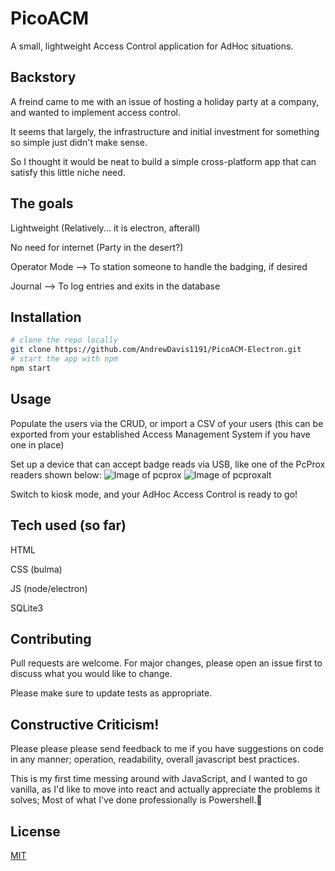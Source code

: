 # PicoACM
A small, lightweight Access Control application for AdHoc situations.

## Backstory
A freind came to me with an issue of hosting a holiday party at a company, and wanted to implement access control.

It seems that largely, the infrastructure and initial investment for something so simple just didn't make sense.

So I thought it would be neat to build a simple cross-platform app that can satisfy this little niche need.

## The goals
Lightweight (Relatively... it is electron, afterall)

No need for internet (Party in the desert?)

Operator Mode --> To station someone to handle the badging, if desired

Journal --> To log entries and exits in the database

## Installation
```bash
# clone the repo locally
git clone https://github.com/AndrewDavis1191/PicoACM-Electron.git
# start the app with npm
npm start
```

## Usage
Populate the users via the CRUD, or import a CSV of your users (this can be exported from your established Access Management System if you have one in place)

Set up a device that can accept badge reads via USB, like one of the PcProx readers shown below:
![Image of pcprox](https://github.com/AndrewDavis1191/PicoACM-Electron/blob/master/images/pscprox%20reader.png)
![Image of pcproxalt](https://github.com/AndrewDavis1191/PicoACM-Electron/blob/master/images/pcprox%20reader%20alt.png)

Switch to kiosk mode, and your AdHoc Access Control is ready to go!

## Tech used (so far)
HTML

CSS (bulma)

JS (node/electron)

SQLite3

## Contributing
Pull requests are welcome. For major changes, please open an issue first to discuss what you would like to change.

Please make sure to update tests as appropriate.

## Constructive Criticism!
Please please please send feedback to me if you have suggestions on code in any manner; operation, readability, overall javascript best practices.

This is my first time messing around with JavaScript, and I wanted to go vanilla, as I'd like to move into react and actually appreciate the problems it solves; Most of what I've done professionally is Powershell.:poop:

## License
[MIT](https://choosealicense.com/licenses/mit/)
